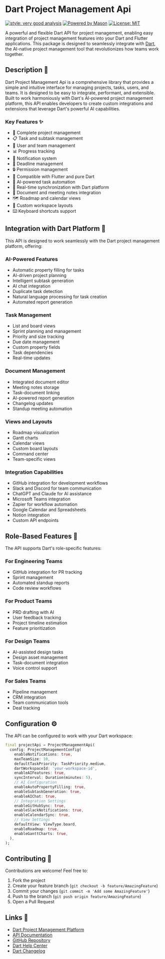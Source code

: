 # Dart Project Management Api

[![style: very good analysis][very_good_analysis_badge]][very_good_analysis_link]
[![Powered by Mason](https://img.shields.io/endpoint?url=https%3A%2F%2Ftinyurl.com%2Fmason-badge)](https://github.com/felangel/mason)
[![License: MIT][license_badge]][license_link]

A powerful and flexible Dart API for project management, enabling easy integration of project management features into your Dart and Flutter applications. This package is designed to seamlessly integrate with [Dart](https://www.itsdart.com/?nr=1), the AI-native project management tool that revolutionizes how teams work together.

## Description 📝

Dart Project Management Api is a comprehensive library that provides a simple and intuitive interface for managing projects, tasks, users, and teams. It is designed to be easy to integrate, performant, and extensible. Built to work harmoniously with Dart's AI-powered project management platform, this API enables developers to create custom integrations and extensions that leverage Dart's powerful AI capabilities.

### Key Features ✨

- 🎯 Complete project management
- 📋 Task and subtask management
- 👥 User and team management
- 📊 Progress tracking
- 🔄 Notification system
- 📅 Deadline management
- 🔒 Permission management
- 📱 Compatible with Flutter and pure Dart
- 🤖 AI-powered task automation
- 🔄 Real-time synchronization with Dart platform
- 📝 Document and meeting notes integration
- 🗺️ Roadmap and calendar views
- 🎨 Custom workspace layouts
- ⌨️ Keyboard shortcuts support

## Integration with Dart Platform 🔄

This API is designed to work seamlessly with the Dart project management platform, offering:

### AI-Powered Features

- Automatic property filling for tasks
- AI-driven project planning
- Intelligent subtask generation
- AI chat integration
- Duplicate task detection
- Natural language processing for task creation
- Automated report generation

### Task Management

- List and board views
- Sprint planning and management
- Priority and size tracking
- Due date management
- Custom property fields
- Task dependencies
- Real-time updates

### Document Management

- Integrated document editor
- Meeting notes storage
- Task-document linking
- AI-powered report generation
- Changelog updates
- Standup meeting automation

### Views and Layouts

- Roadmap visualization
- Gantt charts
- Calendar views
- Custom board layouts
- Command center
- Team-specific views

### Integration Capabilities

- GitHub integration for development workflows
- Slack and Discord for team communication
- ChatGPT and Claude for AI assistance
- Microsoft Teams integration
- Zapier for workflow automation
- Google Calendar and Spreadsheets
- Notion integration
- Custom API endpoints

## Role-Based Features 👥

The API supports Dart's role-specific features:

### For Engineering Teams

- GitHub integration for PR tracking
- Sprint management
- Automated standup reports
- Code review workflows

### For Product Teams

- PRD drafting with AI
- User feedback tracking
- Project timeline estimation
- Feature prioritization

### For Design Teams

- AI-assisted design tasks
- Design asset management
- Task-document integration
- Voice control support

### For Sales Teams

- Pipeline management
- CRM integration
- Team communication tools
- Deal tracking

## Configuration ⚙️

The API can be configured to work with your Dart workspace:

```dart
final projectApi = ProjectManagementApi(
  config: ProjectManagementConfig(
    enableNotifications: true,
    maxTeamSize: 10,
    defaultTaskPriority: TaskPriority.medium,
    dartWorkspaceId: 'your-workspace-id',
    enableAIFeatures: true,
    syncInterval: Duration(minutes: 5),
    // AI Configuration
    enableAutoPropertyFilling: true,
    enableSubtaskGeneration: true,
    enableAIChat: true,
    // Integration Settings
    enableGitHubSync: true,
    enableSlackNotifications: true,
    enableCalendarSync: true,
    // View Settings
    defaultView: ViewType.board,
    enableRoadmap: true,
    enableGanttCharts: true,
  ),
);
```

## Contributing 🤝

Contributions are welcome! Feel free to:

1. Fork the project
2. Create your feature branch (`git checkout -b feature/AmazingFeature`)
3. Commit your changes (`git commit -m 'Add some AmazingFeature'`)
4. Push to the branch (`git push origin feature/AmazingFeature`)
5. Open a Pull Request

## Links 🔗

- [Dart Project Management Platform](https://www.itsdart.com/?nr=1)
- [API Documentation](https://pub.dev/documentation/dart_project_management_api)
- [GitHub Repository](https://github.com/yourusername/dart_project_management_api)
- [Dart Help Center](https://www.itsdart.com/help)
- [Dart Changelog](https://www.itsdart.com/changelog)

[dart_install_link]: https://dart.dev/get-dart
[license_badge]: https://img.shields.io/badge/license-MIT-blue.svg
[license_link]: https://opensource.org/licenses/MIT
[very_good_analysis_badge]: https://img.shields.io/badge/style-very_good_analysis-B22C89.svg
[very_good_analysis_link]: https://pub.dev/packages/very_good_analysis
